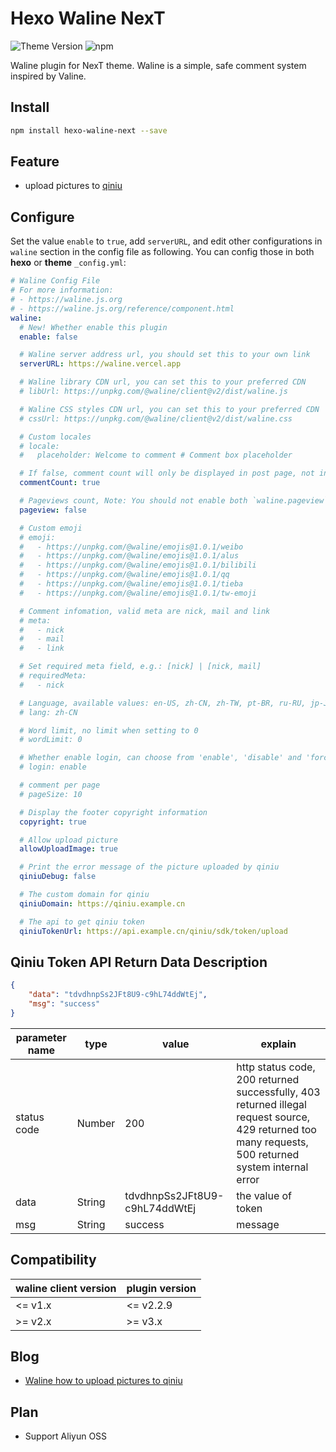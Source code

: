 # Hexo Waline NexT

![Theme Version](https://img.shields.io/badge/NexT-v7.3.0+-blue?style=flat-square)
![npm](https://img.shields.io/npm/v/@waline/hexo-next?style=flat-square)

Waline plugin for NexT theme. Waline is a simple, safe comment system inspired by Valine.

## Install

```bash
npm install hexo-waline-next --save
```

## Feature

- upload pictures to [qiniu](https://www.qiniu.com)

## Configure

Set the value `enable` to `true`, add `serverURL`, and edit other configurations in `waline` section in the config file as following. You can config those in both **hexo** or **theme** `_config.yml`:

```yml next/_config.yml
# Waline Config File
# For more information:
# - https://waline.js.org
# - https://waline.js.org/reference/component.html
waline:
  # New! Whether enable this plugin
  enable: false

  # Waline server address url, you should set this to your own link
  serverURL: https://waline.vercel.app

  # Waline library CDN url, you can set this to your preferred CDN
  # libUrl: https://unpkg.com/@waline/client@v2/dist/waline.js

  # Waline CSS styles CDN url, you can set this to your preferred CDN
  # cssUrl: https://unpkg.com/@waline/client@v2/dist/waline.css

  # Custom locales
  # locale:
  #   placeholder: Welcome to comment # Comment box placeholder

  # If false, comment count will only be displayed in post page, not in home page
  commentCount: true

  # Pageviews count, Note: You should not enable both `waline.pageview` and `leancloud_visitors`.
  pageview: false

  # Custom emoji
  # emoji:
  #   - https://unpkg.com/@waline/emojis@1.0.1/weibo
  #   - https://unpkg.com/@waline/emojis@1.0.1/alus
  #   - https://unpkg.com/@waline/emojis@1.0.1/bilibili
  #   - https://unpkg.com/@waline/emojis@1.0.1/qq
  #   - https://unpkg.com/@waline/emojis@1.0.1/tieba
  #   - https://unpkg.com/@waline/emojis@1.0.1/tw-emoji

  # Comment infomation, valid meta are nick, mail and link
  # meta:
  #   - nick
  #   - mail
  #   - link

  # Set required meta field, e.g.: [nick] | [nick, mail]
  # requiredMeta:
  #   - nick

  # Language, available values: en-US, zh-CN, zh-TW, pt-BR, ru-RU, jp-JP
  # lang: zh-CN

  # Word limit, no limit when setting to 0
  # wordLimit: 0

  # Whether enable login, can choose from 'enable', 'disable' and 'force'
  # login: enable

  # comment per page
  # pageSize: 10

  # Display the footer copyright information
  copyright: true

  # Allow upload picture
  allowUploadImage: true

  # Print the error message of the picture uploaded by qiniu
  qiniuDebug: false

  # The custom domain for qiniu
  qiniuDomain: https://qiniu.example.cn

  # The api to get qiniu token
  qiniuTokenUrl: https://api.example.cn/qiniu/sdk/token/upload
```

## Qiniu Token API Return Data Description

``` json
{
    "data": "tdvdhnpSs2JFt8U9-c9hL74ddWtEj",
    "msg": "success"
}
```

| parameter name | type   | value                         | explain                                                                                                                                              |
| -------------- | ------ | ----------------------------- | ---------------------------------------------------------------------------------------------------------------------------------------------------- |
| status code    | Number | 200                           | http status code, 200 returned successfully, 403 returned illegal request source, 429 returned too many requests, 500 returned system internal error |
| data           | String | tdvdhnpSs2JFt8U9-c9hL74ddWtEj | the value of token                                                                                                                                   |
| msg            | String | success                       | message                                                                                                                                              |

## Compatibility

| waline client version | plugin version |
| --------------------- | -------------- |
| <= v1.x               | <= v2.2.9      |
| >= v2.x               | >= v3.x        |

## Blog

- [Waline how to upload pictures to qiniu](https://www.techgrow.cn/posts/ae18fb85.html#上传图片至七牛图床)

## Plan

- Support Aliyun OSS